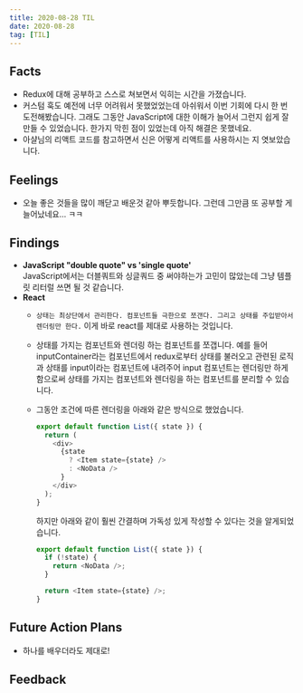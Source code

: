```yaml
---
title: 2020-08-28 TIL
date: 2020-08-28
tag: [TIL]
---
```


## Facts

- Redux에 대해 공부하고 스스로 쳐보면서 익히는 시간을 가졌습니다.
- 커스텀 훅도 예전에 너무 어려워서 못했었었는데 아쉬워서 이번 기회에 다시 한 번 도전해봤습니다. 그래도 그동안 JavaScript에 대한 이해가 늘어서 그런지 쉽게 잘 만들 수 있었습니다. 한가지 막힌 점이 있었는데 아직 해결은 못했네요.
- 아샬님의 리액트 코드를 참고하면서 신은 어떻게 리액트를 사용하시는 지 엿보았습니다.

## Feelings

- 오늘 좋은 것들을 많이 깨닫고 배운것 같아 뿌듯합니다. 그런데 그만큼 또 공부할 게 늘어났네요... ㅋㅋ

## Findings

- **JavaScript "double quote" vs 'single quote'**  
  JavaScript에서는 더블쿼트와 싱글쿼드 중 써야하는가 고민이 많았는데 그냥 템플릿 리터럴 쓰면 될 것 같습니다.
- **React**  
  - `상태는 최상단에서 관리한다. 컴포넌트들 극한으로 쪼갠다. 그리고 상태를 주입받아서 렌더링만 한다.` 이게 바로 react를 제대로 사용하는 것입니다.
  - 상태를 가지는 컴포넌트와 렌더링 하는 컴포넌트를 쪼갭니다. 예를 들어 inputContainer라는 컴포넌트에서 redux로부터 상태를 불러오고 관련된 로직과 상태를 input이라는 컴포넌트에 내려주어 input 컴포넌트는 렌더링만 하게 함으로써 상태를 가지는 컴포넌트와 렌더링을 하는 컴포넌트를 분리할 수 있습니다.
  - 그동안 조건에 따른 렌더링을 아래와 같은 방식으로 했었습니다.

    ```js
    export default function List({ state }) {
      return (
        <div>
          {state
            ? <Item state={state} />
            : <NoData />
          }
        </div>
      );
    }
    ```

    하지만 아래와 같이 훨씬 간결하며 가독성 있게 작성할 수 있다는 것을 알게되었습니다.

    ```js
    export default function List({ state }) {
      if (!state) {
        return <NoData />;
      }

      return <Item state={state} />;
    }
    ```

## Future Action Plans

- 하나를 배우더라도 제대로!

## Feedback
